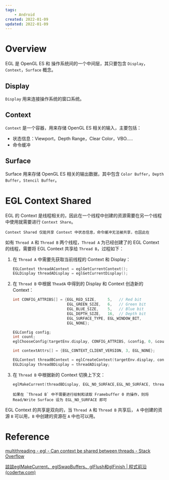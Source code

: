 ```yaml
---
tags:
    - Android
created: 2022-01-09
updated: 2022-01-09
---
```


# Overview

EGL 是 OpenGL ES 和 操作系统间的一个中间层，其只要包含 `Display`，`Context`，`Surface` 概念。

## Display

`Display` 用来连接操作系统的窗口系统。

## Context

`Context` 是一个容器，用来存储 OpenGL ES 相关的输入，主要包括：
- 状态信息：Viewport，Depth Range，Clear Color，VBO.....
- 命令缓冲

## Surface 

Surface 用来存储 OpenGL ES 相关的输出数据，其中包含 `Color Buffer`，`Depth Buffer`，`Stencil Buffer`。


# EGL Context Shared

EGL 的 Context 是线程相关的，因此在一个线程中创建的资源需要在另一个线程中使用就需要进行 `Context Share`。

```ad-note
Context Shared 仅能共享 Context 中状态信息，命令缓冲无法被共享，也因此在
```

如有 `Thread A` 和 `Thread B` 两个线程，`Thread A` 为已经创建了的 EGL Context 的线程，需要将 EGL Context 共享给 `Thread B`，过程如下：

1. 在 `Thread A` 中需要先获取当前线程的 Context 和 Display：
    ```cpp
    EGLContext threadAContext = eglGetCurrentContext();
    EGLDisplay threadADisplay = eglGetCurrentDisplay();
    ```

2. 在 `Thread B` 中根据 `TheadA` 中得到的 Display 和 Context 创造新的 Context：
    ```cpp
    int CONFIG_ATTRIBS[] = {EGL_RED_SIZE,     5,   // Red bit
                            EGL_GREEN_SIZE,   6,   // Green bit
                            EGL_BLUE_SIZE,    5,   // Blue bit
                            EGL_DEPTH_SIZE,   16,  // Depth bit
                            EGL_SURFACE_TYPE, EGL_WINDOW_BIT,
                            EGL_NONE};

    EGLConfig config;
    int count;
    eglChooseConfig(targetEnv.display, CONFIG_ATTRIBS, &config, 0, &count);

    int contextAttrs[] = {EGL_CONTEXT_CLIENT_VERSION, 3, EGL_NONE};

    EGLContext threadBContext = eglCreateContext(targetEnv.display, config, targetEnv.context, contextAttrs);
    EGLDisplay threadBDisplay = threadADisplay;
    ```

3. 在 `Thread B` 中根据新的 Context 切换上下文：
    ```CPP
    eglMakeCurrent(threadBDisplay, EGL_NO_SURFACE,EGL_NO_SURFACE, threadBContext);
    ```

    ```ad-tip
    如果在 `Thread B` 中不需要进行绘制和读取 Framebuffer 0 的操作，则将 Read/Write Surface 设为 EGL_NO_SURFACE 即可
    ```

EGL Context 的共享是双向的，当 `Thread A` 和 `Thread B` 共享后， `A` 中创建的资源 `B` 可以用，`B` 中创建的资源在 `A` 中也可以用。

# Reference

[multithreading - egl - Can context be shared between threads - Stack Overflow](https://stackoverflow.com/questions/11726650/egl-can-context-be-shared-between-threads)

[談談eglMakeCurrent、eglSwapBuffers、glFlush和glFinish | 程式前沿 (codertw.com)](https://codertw.com/%E7%A8%8B%E5%BC%8F%E8%AA%9E%E8%A8%80/747105/)